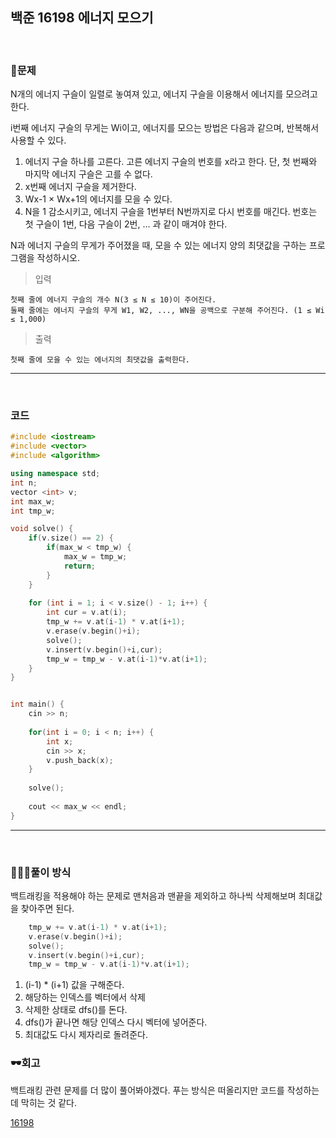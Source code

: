 ## 백준 16198 에너지 모으기

&nbsp;
### 🧐문제
N개의 에너지 구슬이 일렬로 놓여져 있고, 에너지 구슬을 이용해서 에너지를 모으려고 한다.

i번째 에너지 구슬의 무게는 Wi이고, 에너지를 모으는 방법은 다음과 같으며, 반복해서 사용할 수 있다.

1. 에너지 구슬 하나를 고른다. 고른 에너지 구슬의 번호를 x라고 한다. 단, 첫 번째와 마지막 에너지 구슬은 고를 수 없다.
2. x번째 에너지 구슬을 제거한다.
3. Wx-1 × Wx+1의 에너지를 모을 수 있다.
4. N을 1 감소시키고, 에너지 구슬을 1번부터 N번까지로 다시 번호를 매긴다. 번호는 첫 구슬이 1번, 다음 구슬이 2번, ... 과 같이 매겨야 한다.

N과 에너지 구슬의 무게가 주어졌을 때, 모을 수 있는 에너지 양의 최댓값을 구하는 프로그램을 작성하시오.
&nbsp;

>입력 

    첫째 줄에 에너지 구슬의 개수 N(3 ≤ N ≤ 10)이 주어진다.  
    둘째 줄에는 에너지 구슬의 무게 W1, W2, ..., WN을 공백으로 구분해 주어진다. (1 ≤ Wi ≤ 1,000)

>출력

    첫째 줄에 모을 수 있는 에너지의 최댓값을 출력한다.

***
&nbsp;
### 코드
```cpp
#include <iostream>
#include <vector>
#include <algorithm>

using namespace std;
int n;
vector <int> v;
int max_w;
int tmp_w;

void solve() {
    if(v.size() == 2) {
        if(max_w < tmp_w) {
            max_w = tmp_w;
            return;
        }
    }
    
    for (int i = 1; i < v.size() - 1; i++) {
        int cur = v.at(i);
        tmp_w += v.at(i-1) * v.at(i+1);
        v.erase(v.begin()+i);
        solve();
        v.insert(v.begin()+i,cur);
        tmp_w = tmp_w - v.at(i-1)*v.at(i+1);
    }
}


int main() {
    cin >> n;
    
    for(int i = 0; i < n; i++) {
        int x;
        cin >> x;
        v.push_back(x);
    }
    
    solve();
    
    cout << max_w << endl;
}


```
***

&nbsp;

### 👩🏻‍💻풀이 방식
백트래킹을 적용해야 하는 문제로 맨처음과 맨끝을 제외하고 하나씩 삭제해보며 최대값을 찾아주면 된다.
```cpp
    tmp_w += v.at(i-1) * v.at(i+1);
    v.erase(v.begin()+i);
    solve();
    v.insert(v.begin()+i,cur);
    tmp_w = tmp_w - v.at(i-1)*v.at(i+1);
```
1. (i-1) * (i+1) 값을 구해준다.
2. 해당하는 인덱스를 벡터에서 삭제
3. 삭제한 상태로 dfs()를 돈다.
4. dfs()가 끝나면 해당 인덱스 다시 벡터에 넣어준다.
5. 최대값도 다시 제자리로 돌려준다.

### 🕶회고
백트래킹 관련 문제를 더 많이 풀어봐야겠다. 푸는 방식은 떠올리지만 코드를 작성하는데 막히는 것 같다.


[16198](https://www.acmicpc.net/problem/16198, "baekjoon")
